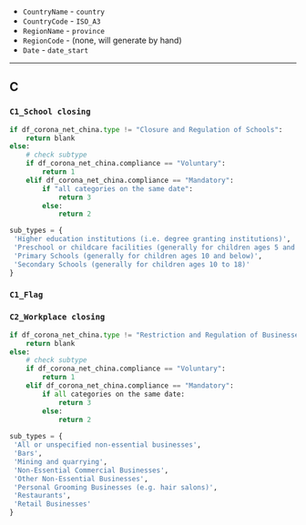 - `CountryName` - `country`
- `CountryCode` - `ISO_A3`
- `RegionName` - `province`
- `RegionCode` - (none, will generate by hand)
- `Date` - `date_start`

-----

## C

### `C1_School closing`

```python
if df_corona_net_china.type != "Closure and Regulation of Schools":
    return blank
else: 
    # check subtype
    if df_corona_net_china.compliance == "Voluntary":
        return 1
    elif df_corona_net_china.compliance == "Mandatory":
        if "all categories on the same date": 
            return 3
        else:
            return 2

sub_types = {
 'Higher education institutions (i.e. degree granting institutions)',
 'Preschool or childcare facilities (generally for children ages 5 and below)',
 'Primary Schools (generally for children ages 10 and below)',
 'Secondary Schools (generally for children ages 10 to 18)'
}
```
###  `C1_Flag` 


### `C2_Workplace closing`

```python
if df_corona_net_china.type != "Restriction and Regulation of Businesses":
    return blank
else: 
    # check subtype
    if df_corona_net_china.compliance == "Voluntary":
        return 1
    elif df_corona_net_china.compliance == "Mandatory":
        if all categories on the same date: 
            return 3
        else:
            return 2
        
sub_types = {
 'All or unspecified non-essential businesses',
 'Bars',
 'Mining and quarrying',
 'Non-Essential Commercial Businesses',
 'Other Non-Essential Businesses',
 'Personal Grooming Businesses (e.g. hair salons)',
 'Restaurants',
 'Retail Businesses'
}
```